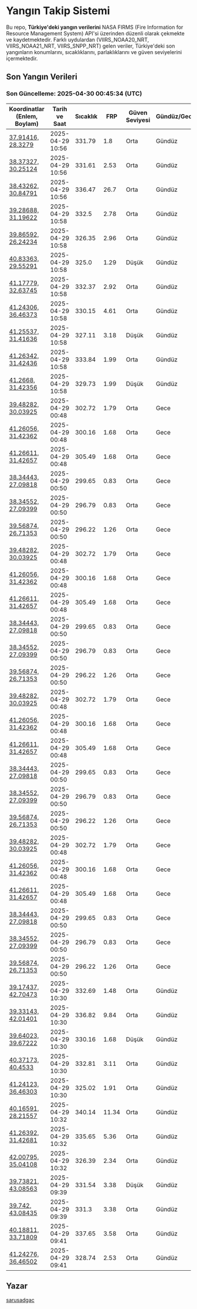# Yangın Takip Sistemi

Bu repo, **Türkiye'deki yangın verilerini** NASA FIRMS (Fire Information for Resource Management System) API'si üzerinden düzenli olarak çekmekte ve kaydetmektedir. Farklı uydulardan (VIIRS_NOAA20_NRT, VIIRS_NOAA21_NRT, VIIRS_SNPP_NRT) gelen veriler, Türkiye'deki son yangınların konumlarını, sıcaklıklarını, parlaklıklarını ve güven seviyelerini içermektedir.

## Son Yangın Verileri
### Son Güncelleme: 2025-04-30 00:45:34 (UTC)

| Koordinatlar (Enlem, Boylam) | Tarih ve Saat | Sıcaklık | FRP | Güven Seviyesi | Gündüz/Gece |
|-----------------------------|----------------|----------|-----|----------------|-------------|
| [37.91416, 28.3279](https://www.google.com/maps?q=37.91416,28.3279) | 2025-04-29 10:56 | 331.79 | 1.8 | Orta | Gündüz |
| [38.37327, 30.25124](https://www.google.com/maps?q=38.37327,30.25124) | 2025-04-29 10:56 | 331.61 | 2.53 | Orta | Gündüz |
| [38.43262, 30.84791](https://www.google.com/maps?q=38.43262,30.84791) | 2025-04-29 10:56 | 336.47 | 26.7 | Orta | Gündüz |
| [39.28688, 31.19622](https://www.google.com/maps?q=39.28688,31.19622) | 2025-04-29 10:58 | 332.5 | 2.78 | Orta | Gündüz |
| [39.86592, 26.24234](https://www.google.com/maps?q=39.86592,26.24234) | 2025-04-29 10:58 | 326.35 | 2.96 | Orta | Gündüz |
| [40.83363, 29.55291](https://www.google.com/maps?q=40.83363,29.55291) | 2025-04-29 10:58 | 325.0 | 1.29 | Düşük | Gündüz |
| [41.17779, 32.63745](https://www.google.com/maps?q=41.17779,32.63745) | 2025-04-29 10:58 | 332.37 | 2.92 | Orta | Gündüz |
| [41.24306, 36.46373](https://www.google.com/maps?q=41.24306,36.46373) | 2025-04-29 10:58 | 330.15 | 4.61 | Orta | Gündüz |
| [41.25537, 31.41636](https://www.google.com/maps?q=41.25537,31.41636) | 2025-04-29 10:58 | 327.11 | 3.18 | Düşük | Gündüz |
| [41.26342, 31.42436](https://www.google.com/maps?q=41.26342,31.42436) | 2025-04-29 10:58 | 333.84 | 1.99 | Orta | Gündüz |
| [41.2668, 31.42356](https://www.google.com/maps?q=41.2668,31.42356) | 2025-04-29 10:58 | 329.73 | 1.99 | Düşük | Gündüz |
| [39.48282, 30.03925](https://www.google.com/maps?q=39.48282,30.03925) | 2025-04-29 00:48 | 302.72 | 1.79 | Orta | Gece |
| [41.26056, 31.42362](https://www.google.com/maps?q=41.26056,31.42362) | 2025-04-29 00:48 | 300.16 | 1.68 | Orta | Gece |
| [41.26611, 31.42657](https://www.google.com/maps?q=41.26611,31.42657) | 2025-04-29 00:48 | 305.49 | 1.68 | Orta | Gece |
| [38.34443, 27.09818](https://www.google.com/maps?q=38.34443,27.09818) | 2025-04-29 00:50 | 299.65 | 0.83 | Orta | Gece |
| [38.34552, 27.09399](https://www.google.com/maps?q=38.34552,27.09399) | 2025-04-29 00:50 | 296.79 | 0.83 | Orta | Gece |
| [39.56874, 26.71353](https://www.google.com/maps?q=39.56874,26.71353) | 2025-04-29 00:50 | 296.22 | 1.26 | Orta | Gece |
| [39.48282, 30.03925](https://www.google.com/maps?q=39.48282,30.03925) | 2025-04-29 00:48 | 302.72 | 1.79 | Orta | Gece |
| [41.26056, 31.42362](https://www.google.com/maps?q=41.26056,31.42362) | 2025-04-29 00:48 | 300.16 | 1.68 | Orta | Gece |
| [41.26611, 31.42657](https://www.google.com/maps?q=41.26611,31.42657) | 2025-04-29 00:48 | 305.49 | 1.68 | Orta | Gece |
| [38.34443, 27.09818](https://www.google.com/maps?q=38.34443,27.09818) | 2025-04-29 00:50 | 299.65 | 0.83 | Orta | Gece |
| [38.34552, 27.09399](https://www.google.com/maps?q=38.34552,27.09399) | 2025-04-29 00:50 | 296.79 | 0.83 | Orta | Gece |
| [39.56874, 26.71353](https://www.google.com/maps?q=39.56874,26.71353) | 2025-04-29 00:50 | 296.22 | 1.26 | Orta | Gece |
| [39.48282, 30.03925](https://www.google.com/maps?q=39.48282,30.03925) | 2025-04-29 00:48 | 302.72 | 1.79 | Orta | Gece |
| [41.26056, 31.42362](https://www.google.com/maps?q=41.26056,31.42362) | 2025-04-29 00:48 | 300.16 | 1.68 | Orta | Gece |
| [41.26611, 31.42657](https://www.google.com/maps?q=41.26611,31.42657) | 2025-04-29 00:48 | 305.49 | 1.68 | Orta | Gece |
| [38.34443, 27.09818](https://www.google.com/maps?q=38.34443,27.09818) | 2025-04-29 00:50 | 299.65 | 0.83 | Orta | Gece |
| [38.34552, 27.09399](https://www.google.com/maps?q=38.34552,27.09399) | 2025-04-29 00:50 | 296.79 | 0.83 | Orta | Gece |
| [39.56874, 26.71353](https://www.google.com/maps?q=39.56874,26.71353) | 2025-04-29 00:50 | 296.22 | 1.26 | Orta | Gece |
| [39.48282, 30.03925](https://www.google.com/maps?q=39.48282,30.03925) | 2025-04-29 00:48 | 302.72 | 1.79 | Orta | Gece |
| [41.26056, 31.42362](https://www.google.com/maps?q=41.26056,31.42362) | 2025-04-29 00:48 | 300.16 | 1.68 | Orta | Gece |
| [41.26611, 31.42657](https://www.google.com/maps?q=41.26611,31.42657) | 2025-04-29 00:48 | 305.49 | 1.68 | Orta | Gece |
| [38.34443, 27.09818](https://www.google.com/maps?q=38.34443,27.09818) | 2025-04-29 00:50 | 299.65 | 0.83 | Orta | Gece |
| [38.34552, 27.09399](https://www.google.com/maps?q=38.34552,27.09399) | 2025-04-29 00:50 | 296.79 | 0.83 | Orta | Gece |
| [39.56874, 26.71353](https://www.google.com/maps?q=39.56874,26.71353) | 2025-04-29 00:50 | 296.22 | 1.26 | Orta | Gece |
| [39.17437, 42.70473](https://www.google.com/maps?q=39.17437,42.70473) | 2025-04-29 10:30 | 332.69 | 1.48 | Orta | Gündüz |
| [39.33143, 42.01401](https://www.google.com/maps?q=39.33143,42.01401) | 2025-04-29 10:30 | 336.82 | 9.84 | Orta | Gündüz |
| [39.64023, 39.67222](https://www.google.com/maps?q=39.64023,39.67222) | 2025-04-29 10:30 | 330.16 | 1.68 | Düşük | Gündüz |
| [40.37173, 40.4533](https://www.google.com/maps?q=40.37173,40.4533) | 2025-04-29 10:30 | 332.81 | 3.11 | Orta | Gündüz |
| [41.24123, 36.46303](https://www.google.com/maps?q=41.24123,36.46303) | 2025-04-29 10:30 | 325.02 | 1.91 | Orta | Gündüz |
| [40.16591, 28.21557](https://www.google.com/maps?q=40.16591,28.21557) | 2025-04-29 10:32 | 340.14 | 11.34 | Orta | Gündüz |
| [41.26392, 31.42681](https://www.google.com/maps?q=41.26392,31.42681) | 2025-04-29 10:32 | 335.65 | 5.36 | Orta | Gündüz |
| [42.00795, 35.04108](https://www.google.com/maps?q=42.00795,35.04108) | 2025-04-29 10:32 | 326.39 | 2.34 | Orta | Gündüz |
| [39.73821, 43.08563](https://www.google.com/maps?q=39.73821,43.08563) | 2025-04-29 09:39 | 331.54 | 3.38 | Düşük | Gündüz |
| [39.742, 43.08435](https://www.google.com/maps?q=39.742,43.08435) | 2025-04-29 09:39 | 331.3 | 3.38 | Orta | Gündüz |
| [40.18811, 33.71809](https://www.google.com/maps?q=40.18811,33.71809) | 2025-04-29 09:41 | 337.65 | 3.58 | Orta | Gündüz |
| [41.24276, 36.46502](https://www.google.com/maps?q=41.24276,36.46502) | 2025-04-29 09:41 | 328.74 | 2.53 | Orta | Gündüz |

## Yazar

[sarusadgac](https://x.com/sarusadgac)
